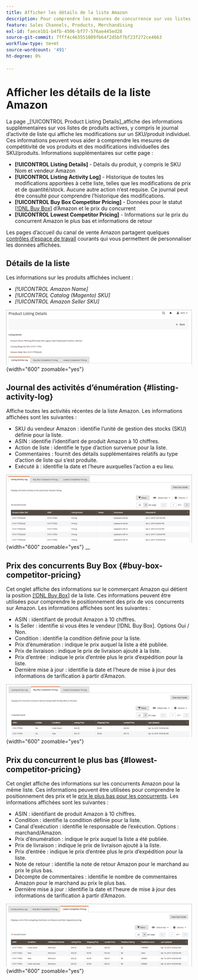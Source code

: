 ```yaml
---
title: Afficher les détails de la liste Amazon
description: Pour comprendre les mesures de concurrence sur vos listes Amazon et les modifications individuelles des SKU/produits, consultez la page Détails de la liste de produits .
feature: Sales Channels, Products, Merchandising
exl-id: faece1b1-b4fb-4506-bf77-576ae445ed28
source-git-commit: 7fff4c463551089fb64f2d5bf7bf23f272ce4663
workflow-type: tm+mt
source-wordcount: '491'
ht-degree: 0%

---
```


# Afficher les détails de la liste Amazon

La page _[!UICONTROL Product Listing Details]_affiche des informations supplémentaires sur vos listes de produits actives, y compris le journal d’activité de liste qui affiche les modifications sur un SKU/produit individuel. Ces informations peuvent vous aider à comprendre les mesures de compétitivité de vos produits et des modifications individuelles des SKU/produits. Informations supplémentaires sur cette page :

- **[!UICONTROL Listing Details]** - Détails du produit, y compris le SKU Nom et vendeur Amazon
- **[!UICONTROL Listing Activity Log]** - Historique de toutes les modifications apportées à cette liste, telles que les modifications de prix et de quantité/stock. Aucune autre action n’est requise. Ce journal peut être consulté pour comprendre l’historique des modifications.
- **[!UICONTROL Buy Box Competitor Pricing]** - Données pour le statut [[!DNL Buy Box]](./buy-box-competitor-pricing.md) d’Amazon et le prix du concurrent
- **[!UICONTROL Lowest Competitor Pricing]** - Informations sur le prix du concurrent Amazon le plus bas et informations de retour

Les pages d’accueil du canal de vente Amazon partagent quelques [contrôles d’espace de travail](./workspace-controls.md) courants qui vous permettent de personnaliser les données affichées.

## Détails de la liste

Les informations sur les produits affichées incluent :

- _[!UICONTROL Amazon Name]_
- _[!UICONTROL Catalog (Magento) SKU]_
- _[!UICONTROL Amazon Seller SKU]_

![Détails de la liste](assets/amazon-product-listing-details.png){width="600" zoomable="yes"}

## Journal des activités d’énumération {#listing-activity-log}

Affiche toutes les activités récentes de la liste Amazon. Les informations affichées sont les suivantes :

- SKU du vendeur Amazon : identifie l’unité de gestion des stocks (SKU) définie pour la liste.
- ASIN : identifie l’identifiant de produit Amazon à 10 chiffres.
- Action de liste : identifie le type d’action survenue pour la liste.
- Commentaires : fournit des détails supplémentaires relatifs au type d’action de liste qui s’est produite.
- Exécuté à : identifie la date et l’heure auxquelles l’action a eu lieu.

![Détails de la liste de produits - Journal d’activité de liste](assets/amazon-listing-activity-log.png){width="600" zoomable="yes"}
__

## Prix des concurrents Buy Box {#buy-box-competitor-pricing}

Cet onglet affiche des informations sur le commerçant Amazon qui détient la position [[!DNL Buy Box]](./buy-box-competitor-pricing.md) de la liste. Ces informations peuvent être utilisées pour comprendre le positionnement des prix de vos concurrents sur Amazon. Les informations affichées sont les suivantes :

- ASIN : identifiant de produit Amazon à 10 chiffres.
- Is Seller : identifie si vous êtes le vendeur [!DNL Buy Box]. Options Oui / Non.
- Condition : identifie la condition définie pour la liste.
- Prix d’énumération : indique le prix auquel la liste a été publiée.
- Prix de livraison : indique le prix de livraison ajouté à la liste.
- Prix d’entrée : indique le prix d’entrée plus le prix d’expédition pour la liste.
- Dernière mise à jour : identifie la date et l’heure de mise à jour des informations de tarification à partir d’Amazon.

![ Détails de la liste de produits : prix du concurrent Buy Box](assets/amazon-listing-details-buy-box-2.png){width="600" zoomable="yes"}

## Prix du concurrent le plus bas {#lowest-competitor-pricing}

Cet onglet affiche des informations sur les concurrents Amazon pour la même liste. Ces informations peuvent être utilisées pour comprendre le positionnement des prix et le [prix le plus bas pour les concurrents](./lowest-competitor-pricing.md). Les informations affichées sont les suivantes :

- ASIN : identifiant de produit Amazon à 10 chiffres.
- Condition : identifie la condition définie pour la liste.
- Canal d’exécution : identifie le responsable de l’exécution. Options : marchand/Amazon.
- Prix d’énumération : indique le prix auquel la liste a été publiée.
- Prix de livraison : indique le prix de livraison ajouté à la liste.
- Prix d’entrée : indique le prix d’entrée plus le prix d’expédition pour la liste.
- Note de retour : identifie la note de retour Amazon pour le marchand au prix le plus bas.
- Décompte de commentaires : identifie le nombre de commentaires Amazon pour le marchand au prix le plus bas.
- Dernière mise à jour : identifie la date et l’heure de mise à jour des informations de tarification à partir d’Amazon.

![ Détails des listes de produits - prix du concurrent le plus bas ](assets/amazon-listing-details-lowest-comp.png){width="600" zoomable="yes"}
